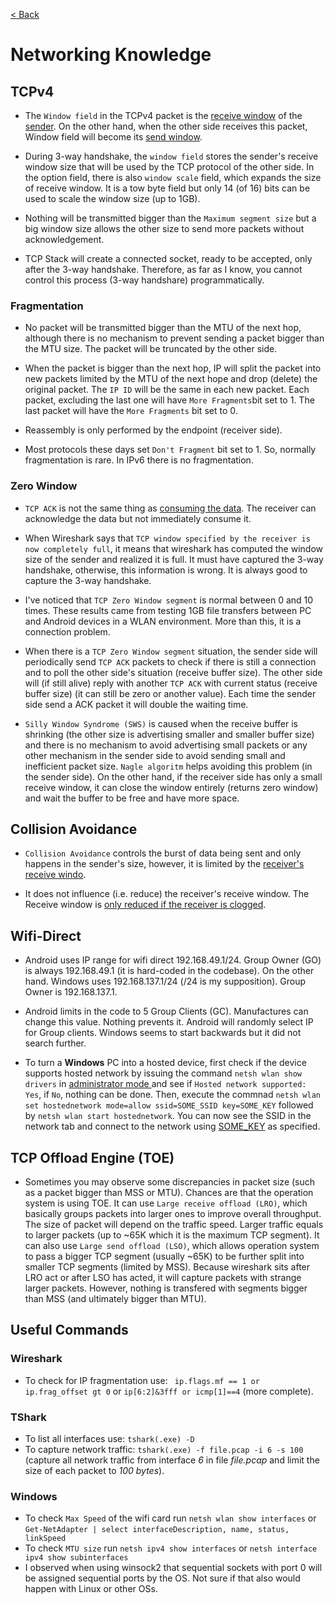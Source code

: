 [< Back](https://github.com/brlebtag/My-Commonplace-Book)

# Networking Knowledge

## TCPv4
* The `Window field` in the TCPv4 packet is the <ins>receive window</ins> of the <ins>sender</ins>. On the other hand, when the other side receives this packet, Window field will become its <ins>send window</ins>.

* During 3-way handshake, the `window field` stores the sender's receive window size that will be used by the TCP protocol of the other side. In the option field, there is also `window scale` field, which expands the size of receive window. It is a tow byte field but only 14 (of 16) bits can be used to scale the window size (up to 1GB).

* Nothing will be transmitted bigger than the `Maximum segment size` but a big window size allows the other size to send more packets without acknowledgement.

* TCP Stack will create a connected socket, ready to be accepted, only after the 3-way handshake. Therefore, as far as I know, you cannot control this process (3-way handshare) programmatically.

### Fragmentation
* No packet will be transmitted bigger than the MTU of the next hop, although there is no mechanism to prevent sending a packet bigger than the MTU size. The packet will be truncated by the other side.

* When the packet is bigger than the next hop, IP will split the packet into new packets limited by the MTU of the next hope and drop (delete) the original packet. The `IP ID` will be the same in each new packet. Each packet, excluding the last one will have `More Fragments`bit set to 1. The last packet will have the `More Fragments` bit set to 0.

* Reassembly is only performed by the endpoint (receiver side).

* Most protocols these days set `Don't Fragment` bit set to 1. So, normally fragmentation is rare. In IPv6 there is no fragmentation.

### Zero Window

* `TCP ACK` is not the same thing as <ins>consuming the data</ins>. The receiver can acknowledge the data but not immediately consume it.

* When Wireshark says that `TCP window specified by the receiver is now completely full`, it means that wireshark has computed the window size of the sender and realized it is full. It must have captured the 3-way handshake, otherwise, this information is wrong. It is always good to capture the 3-way handshake.

* I've noticed that `TCP Zero Window segment` is normal between 0 and 10 times. These results came from testing 1GB file transfers between PC and Android devices in a WLAN environment. More than this, it is a connection problem.

* When there is a `TCP Zero Window segment` situation, the sender side will periodically send `TCP ACK` packets to check if there is still a connection and to poll the other side's situation (receive buffer size). The other side will (if still alive) reply with another `TCP ACK` with current status (receive buffer size) (it can still be zero or another value). Each time the sender side send a ACK packet it will double the waiting time.

* `Silly Window Syndrome (SWS)` is caused when the receive buffer is shrinking (the other size is advertising smaller and smaller buffer size) and there is no mechanism to avoid advertising small packets or any other mechanism in the sender side to avoid sending small and inefficient packet size. `Nagle algoritm` helps avoiding this problem (in the sender side). On the other hand, if the receiver side has only a small receive window, it can close the window entirely (returns zero window) and wait the buffer to be free and have more space.

## Collision Avoidance

* `Collision Avoidance` controls the burst of data being sent and only happens in the sender's size, however, it is limited by the <ins>receiver's receive windo</ins>.

* It does not influence (i.e. reduce) the receiver's receive window. The Receive window is <ins>only reduced if the receiver is clogged</ins>.

## Wifi-Direct
* Android uses IP range for wifi direct 192.168.49.1/24. Group Owner (GO) is always 192.168.49.1 (it is hard-coded in the codebase). On the other hand. Windows uses 192.168.137.1/24 (/24 is my supposition). Group Owner is 192.168.137.1.

* Android limits in the code to 5 Group Clients (GC). Manufactures can change this value. Nothing prevents it. Android will randomly select IP for Group clients. Windows seems to start backwards but it did not search further.

* To turn a **Windows** PC into a hosted device, first check if the device supports hosted network by issuing the command `netsh wlan show drivers` in <ins>administrator mode </ins>  and see if `Hosted network supported: Yes`, if `No`, nothing can be done. Then, execute the commnad `netsh wlan set hostednetwork mode=allow ssid=SOME_SSID key=SOME_KEY` followed by `netsh wlan start hostednetwork`. You can now see the SSID in the network tab and connect to the network using <ins>SOME_KEY</ins> as specified.

## TCP Offload Engine (TOE)
* Sometimes you may observe some discrepancies in packet size (such as a packet bigger than MSS or MTU). Chances are that the operation system is using TOE. It can use `Large receive offload (LRO)`, which basically groups packets into larger ones to improve overall throughput. The size of packet will depend on the traffic speed. Larger traffic equals to larger packets (up to ~65K which it is the maximum TCP segment). It can also use `Large send offload (LSO)`, which allows operation system to pass a bigger TCP segment (usually ~65K) to be further split into smaller TCP segments (limited by MSS). Because wireshark sits after LRO act or after LSO has acted, it will capture packets with strange larger packets. However, nothing is transfered with segments bigger than MSS (and ultimately bigger than MTU).

## Useful Commands

### Wireshark
* To check for IP fragmentation use: ` ip.flags.mf == 1 or ip.frag_offset gt 0` or `ip[6:2]&3fff or icmp[1]==4` (more complete).

### TShark
* To list all interfaces use: `tshark(.exe) -D`
* To capture network traffic: `tshark(.exe) -f file.pcap -i 6 -s 100` (capture all network traffic from interface _6_ in file _file.pcap_ and limit the size of each packet to _100 bytes_).

### Windows

* To check `Max Speed` of the wifi card run `netsh wlan show interfaces` or `Get-NetAdapter | select interfaceDescription, name, status, linkSpeed`
* To check `MTU size` run `netsh ipv4 show interfaces` or `netsh interface ipv4 show subinterfaces`
* I observed when using winsock2 that sequential sockets with port 0 will be assigned sequential ports by the OS. Not sure if that also would happen with Linux or other OSs.
